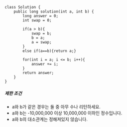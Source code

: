 ```
class Solution {
    public long solution(int a, int b) {
        long answer = 0;
        int swap = 0;
        
        if(a > b){
            swap = b;
            b = a;
            a = swap;
        }
        else if(a==b){return a;}
        
        for(int i = a; i <= b; i++){
            answer += i;
        }
        return answer;
    }
}
```
##### 제한 조건
-   a와 b가 같은 경우는 둘 중 아무 수나 리턴하세요.
-   a와 b는 -10,000,000 이상 10,000,000 이하인 정수입니다.
-   a와 b의 대소관계는 정해져있지 않습니다.